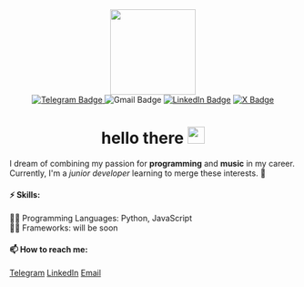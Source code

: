 <div id="header" align="center">
  <img src="https://media0.giphy.com/media/v1.Y2lkPTc5MGI3NjExbGx5d3VhcnVocWRxM2YzN285dHo3c3RqbmJmeGZwcW9pZG5ieXhneiZlcD12MV9pbnRlcm5hbF9naWZfYnlfaWQmY3Q9cw/WIQ0N0OUvei1OW1h9Z/giphy.gif" width="150"/>
  <div id="badges">
    <picture>
      <a href="https://t.me/DarkVib">
        <img src="https://img.shields.io/badge/Telegram-blue?style=for-the-badge&logo=telegram&logoColor=white" alt="Telegram Badge"/>        
      </a>
    </picture>
    <picture>
      <a href="mailto:darkdomian@gmail.com" id="gmail_badges" style="text-decoration: none;">
      <img src="https://img.shields.io/badge/Gmail-red?style=for-the-badge&logo=gmail&logoColor=white" alt="Gmail Badge"/></a>
    </picture>
    <picture>
      <a href="https://www.linkedin.com/in/darkdomian/">
      <img src="https://img.shields.io/badge/LinkedIn-blue?style=for-the-badge&logo=linkedin&logoColor=white" alt="LinkedIn Badge"/></a>
    </picture>
    <picture>
      <a href="https://x.com/DarkDomian" id="x_badges">
      <img src="https://img.shields.io/badge/twitter-black?style=for-the-badge&logo=X&logoColor=white" alt="X Badge"/></a>
    </picture>
  </div>
  <img src="https://komarev.com/ghpvc/?username=darkdomian&style=flat-square&color=blueviolet" alt=""/>
  <h1>
    hello there
    <img src="https://media.giphy.com/media/hvRJCLFzcasrR4ia7z/giphy.gif" width="30px"/>
  </h1>
</div>

I dream of combining my passion for **programming** and **music** in my career.<br>
Currently, I'm a *junior developer* learning to merge these interests. 🌱

#### ⚡ Skills:
👨‍💻 Programming Languages: Python, JavaScript<br>
👨‍💻 Frameworks: will be soon

#### 📫 How to reach me:
[Telegram](https://t.me/DarkVib)
[LinkedIn](https://www.linkedin.com/in/darkdomian/)
[Email](mailto:darkdomian@gmail.com)
